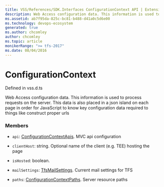 ```yaml
---
title: VSS/References/SDK.Interfaces ConfigurationContext API | Extensions for Azure DevOps Services
description: Web Access configuration data. This information is used to process requests on the server.  This data is also placed in a json island on each page in order for JavaScript to know key configuration data required to things like construct proper urls
ms.assetid: ab7f95da-825c-bc81-b488-d41a0c5d6e00
ms.technology: devops-ecosystem
generated: true
ms.author: chcomley
author: chcomley
ms.topic: article
monikerRange: ">= tfs-2017"
ms.date: 08/04/2016
---
```


# ConfigurationContext

Defined in vss.d.ts

Web Access configuration data. This information is used to process requests on the server. This data is also placed in a json island on each page in order for JavaScript to know key configuration data required to things like construct proper urls

### Members

- `api`: [ConfigurationContextApis](../../../VSS/References/SDK_Interfaces/ConfigurationContextApis.md). MVC api configuration

- `clientHost`: string. Optional name of the client (e.g. TEE) hosting the page

- `isHosted`: boolean.

- `mailSettings`: [TfsMailSettings](../../../VSS/References/SDK_Interfaces/TfsMailSettings.md). Current mail settings for TFS

- `paths`: [ConfigurationContextPaths](../../../VSS/References/SDK_Interfaces/ConfigurationContextPaths.md). Server resource paths
